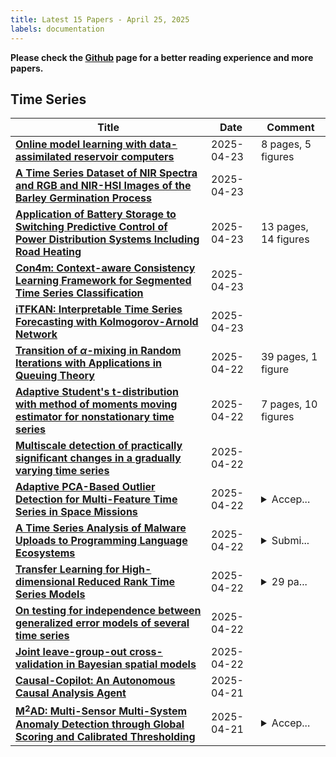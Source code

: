 ```yaml
---
title: Latest 15 Papers - April 25, 2025
labels: documentation
---
```

**Please check the [Github](https://github.com/ke1ewang/DailyArXiv) page for a better reading experience and more papers.**

## Time Series
| **Title** | **Date** | **Comment** |
| --- | --- | --- |
| **[Online model learning with data-assimilated reservoir computers](http://arxiv.org/abs/2504.16767v1)** | 2025-04-23 | 8 pages, 5 figures |
| **[A Time Series Dataset of NIR Spectra and RGB and NIR-HSI Images of the Barley Germination Process](http://arxiv.org/abs/2504.16658v1)** | 2025-04-23 |  |
| **[Application of Battery Storage to Switching Predictive Control of Power Distribution Systems Including Road Heating](http://arxiv.org/abs/2503.24104v2)** | 2025-04-23 | 13 pages, 14 figures |
| **[Con4m: Context-aware Consistency Learning Framework for Segmented Time Series Classification](http://arxiv.org/abs/2408.00041v3)** | 2025-04-23 |  |
| **[iTFKAN: Interpretable Time Series Forecasting with Kolmogorov-Arnold Network](http://arxiv.org/abs/2504.16432v1)** | 2025-04-23 |  |
| **[Transition of $α$-mixing in Random Iterations with Applications in Queuing Theory](http://arxiv.org/abs/2410.05056v3)** | 2025-04-22 | 39 pages, 1 figure |
| **[Adaptive Student's t-distribution with method of moments moving estimator for nonstationary time series](http://arxiv.org/abs/2304.03069v4)** | 2025-04-22 | 7 pages, 10 figures |
| **[Multiscale detection of practically significant changes in a gradually varying time series](http://arxiv.org/abs/2504.15872v1)** | 2025-04-22 |  |
| **[Adaptive PCA-Based Outlier Detection for Multi-Feature Time Series in Space Missions](http://arxiv.org/abs/2504.15846v1)** | 2025-04-22 | <details><summary>Accep...</summary><p>Accepted to ICCS 2025</p></details> |
| **[A Time Series Analysis of Malware Uploads to Programming Language Ecosystems](http://arxiv.org/abs/2504.15695v1)** | 2025-04-22 | <details><summary>Submi...</summary><p>Submitted to TrustBus@ARES</p></details> |
| **[Transfer Learning for High-dimensional Reduced Rank Time Series Models](http://arxiv.org/abs/2504.15691v1)** | 2025-04-22 | <details><summary>29 pa...</summary><p>29 pages accepted by AISTATS2025</p></details> |
| **[On testing for independence between generalized error models of several time series](http://arxiv.org/abs/2410.24003v2)** | 2025-04-22 |  |
| **[Joint leave-group-out cross-validation in Bayesian spatial models](http://arxiv.org/abs/2504.15586v1)** | 2025-04-22 |  |
| **[Causal-Copilot: An Autonomous Causal Analysis Agent](http://arxiv.org/abs/2504.13263v2)** | 2025-04-21 |  |
| **[M$^2$AD: Multi-Sensor Multi-System Anomaly Detection through Global Scoring and Calibrated Thresholding](http://arxiv.org/abs/2504.15225v1)** | 2025-04-21 | <details><summary>Accep...</summary><p>Accepted at AISTATS 2025</p></details> |

